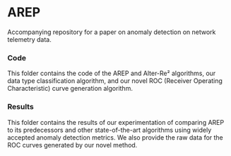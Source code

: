 # AREP
Accompanying repository for a paper on anomaly detection on network telemetry data.

### Code
This folder contains the code of the AREP and Alter-Re² algorithms, our data type classification algorithm, and our novel ROC (Receiver Operating Characteristic) curve generation algorithm.

### Results
This folder contains the results of our experimentation of comparing AREP to its predecessors and other state-of-the-art algorithms using widely accepted anomaly detection metrics. We also provide the raw data for the ROC curves generated by our novel method. 